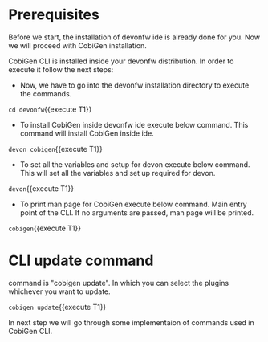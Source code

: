 # Prerequisites
Before we start, the installation of devonfw ide is already done for you.
Now we will proceed with CobiGen installation.



CobiGen CLI is installed inside your devonfw distribution. In order to execute it follow the next steps:

* Now, we have to go into the devonfw installation directory to execute the commands.

`cd devonfw`{{execute T1}}

* To install CobiGen inside devonfw ide execute below command. This command will install CobiGen inside ide.

`devon cobigen`{{execute T1}}

* To set all the variables and setup for devon execute below command. This will set all the variables and set up required for devon.

`devon`{{execute T1}}

* To print man page for CobiGen execute below command. Main entry point of the CLI. If no arguments are passed, man page will be printed.

`cobigen`{{execute T1}}


# CLI update command
command is &#34;cobigen update&#34;. In which you can select the plugins whichever you want to update.

`cobigen update`{{execute T1}}



In next step we will go through some implementaion of commands used in CobiGen CLI.
